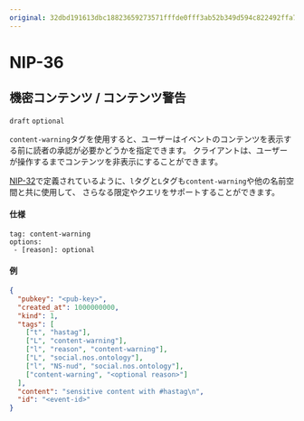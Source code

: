 ```yaml
---
original: 32dbd191613dbc18823659273571fffde0fff3ab52b349d594c822492ffa7cc2
---
```


NIP-36
======

機密コンテンツ / コンテンツ警告
-----------------------------------

`draft` `optional`

`content-warning`タグを使用すると、ユーザーはイベントのコンテンツを表示する前に読者の承認が必要かどうかを指定できます。
クライアントは、ユーザーが操作するまでコンテンツを非表示にすることができます。

[NIP-32](32.md)で定義されているように、`l`タグと`L`タグも`content-warning`や他の名前空間と共に使用して、
さらなる限定やクエリをサポートすることができます。

#### 仕様

```
tag: content-warning
options:
 - [reason]: optional
```

#### 例

```json
{
  "pubkey": "<pub-key>",
  "created_at": 1000000000,
  "kind": 1,
  "tags": [
    ["t", "hastag"],
    ["L", "content-warning"],
    ["l", "reason", "content-warning"],
    ["L", "social.nos.ontology"],
    ["l", "NS-nud", "social.nos.ontology"],
    ["content-warning", "<optional reason>"]
  ],
  "content": "sensitive content with #hastag\n",
  "id": "<event-id>"
}
```